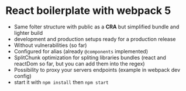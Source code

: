 # React boilerplate with webpack 5

- Same folter structure with public as a **CRA** but simplified bundle and lighter build
- development and production setups ready for a production release
- Without vulnerabilities (so far)
- Configured for alias (already `@components` implemented)
- SplitChunk optimization for spliting libraries bundles (react and reactDom so far, but you can add them into the regex)
- Possibility to proxy your servers endpoints (example in webpack dev config)
- start it with `npm install` then `npm start`
